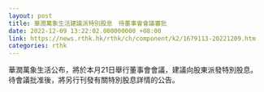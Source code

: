 ```yaml
---
layout: post
title: 華潤萬象生活建議派特別股息　待董事會會議審批
date: 2022-12-09 13:22:02.000000000 +08:00
link: https://news.rthk.hk/rthk/ch/component/k2/1679113-20221209.htm
categories: rthk
---
```


華潤萬象生活公布，將於本月21日舉行董事會會議，建議向股東派發特別股息。待會議批准後，將另行刊發有關特別股息詳情的公告。
